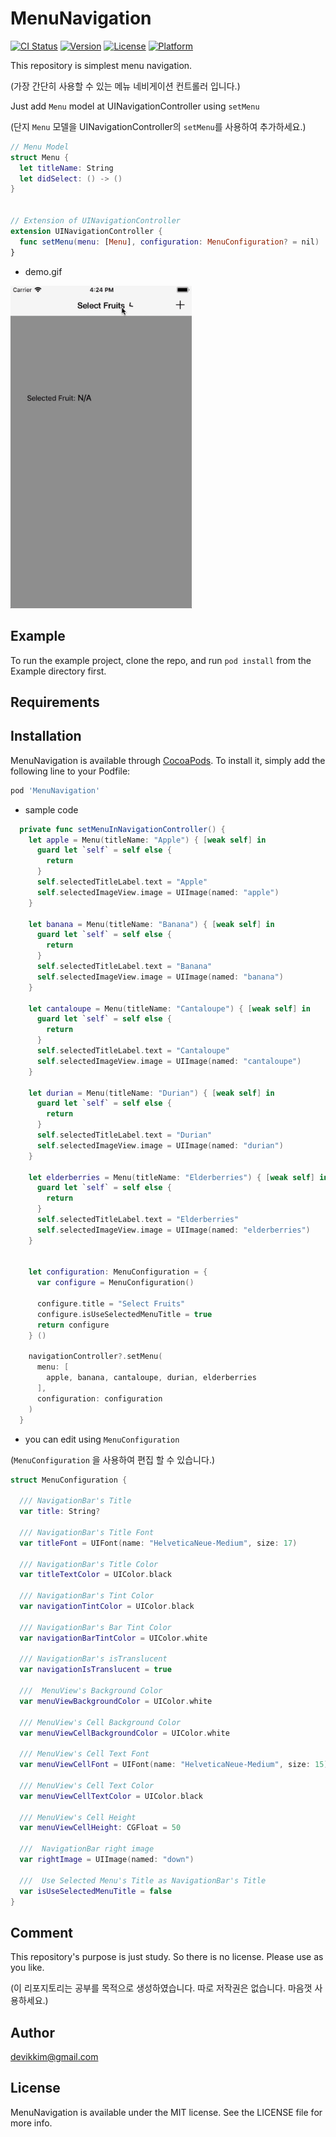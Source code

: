 # MenuNavigation
[![CI Status](https://img.shields.io/travis/devikkim@gmail.com/MenuNavigation.svg?style=flat)](https://travis-ci.org/devikkim@gmail.com/MenuNavigation)
[![Version](https://img.shields.io/cocoapods/v/MenuNavigation.svg?style=flat)](https://cocoapods.org/pods/MenuNavigation)
[![License](https://img.shields.io/cocoapods/l/MenuNavigation.svg?style=flat)](https://cocoapods.org/pods/MenuNavigation)
[![Platform](https://img.shields.io/cocoapods/p/MenuNavigation.svg?style=flat)](https://cocoapods.org/pods/MenuNavigation)


This repository is simplest menu navigation. 

(가장 간단히 사용할 수 있는 메뉴 네비게이션 컨트롤러 입니다.)

Just add ```Menu``` model at UINavigationController using ```setMenu```

(단지 ```Menu``` 모델을 UINavigationController의 ```setMenu```를 사용하여 추가하세요.)

```swift
// Menu Model
struct Menu {
  let titleName: String
  let didSelect: () -> ()
}


// Extension of UINavigationController
extension UINavigationController {
  func setMenu(menu: [Menu], configuration: MenuConfiguration? = nil)
}

```

* demo.gif

<img alt="Demo" src="/resources/demo.gif?raw=true" width="290">&nbsp;


## Example

To run the example project, clone the repo, and run `pod install` from the Example directory first.

## Requirements

## Installation

MenuNavigation is available through [CocoaPods](https://cocoapods.org). To install
it, simply add the following line to your Podfile:

```ruby
pod 'MenuNavigation'
```

* sample code

```swift
  private func setMenuInNavigationController() {
    let apple = Menu(titleName: "Apple") { [weak self] in
      guard let `self` = self else {
        return
      }
      self.selectedTitleLabel.text = "Apple"
      self.selectedImageView.image = UIImage(named: "apple")
    }
    
    let banana = Menu(titleName: "Banana") { [weak self] in
      guard let `self` = self else {
        return
      }
      self.selectedTitleLabel.text = "Banana"
      self.selectedImageView.image = UIImage(named: "banana")
    }
    
    let cantaloupe = Menu(titleName: "Cantaloupe") { [weak self] in
      guard let `self` = self else {
        return
      }
      self.selectedTitleLabel.text = "Cantaloupe"
      self.selectedImageView.image = UIImage(named: "cantaloupe")
    }
    
    let durian = Menu(titleName: "Durian") { [weak self] in
      guard let `self` = self else {
        return
      }
      self.selectedTitleLabel.text = "Durian"
      self.selectedImageView.image = UIImage(named: "durian")
    }
    
    let elderberries = Menu(titleName: "Elderberries") { [weak self] in
      guard let `self` = self else {
        return
      }
      self.selectedTitleLabel.text = "Elderberries"
      self.selectedImageView.image = UIImage(named: "elderberries")
    }
    
    
    let configuration: MenuConfiguration = {
      var configure = MenuConfiguration()
      
      configure.title = "Select Fruits"
      configure.isUseSelectedMenuTitle = true
      return configure
    } ()
  
    navigationController?.setMenu(
      menu: [
        apple, banana, cantaloupe, durian, elderberries
      ],
      configuration: configuration
    )
  }
```

* you can edit using ```MenuConfiguration```

(```MenuConfiguration``` 을 사용하여 편집 할 수 있습니다.)

```swift
struct MenuConfiguration {
  
  /// NavigationBar's Title
  var title: String?
  
  /// NavigationBar's Title Font
  var titleFont = UIFont(name: "HelveticaNeue-Medium", size: 17)
  
  /// NavigationBar's Title Color
  var titleTextColor = UIColor.black
  
  /// NavigationBar's Tint Color
  var navigationTintColor = UIColor.black
  
  /// NavigationBar's Bar Tint Color
  var navigationBarTintColor = UIColor.white
  
  /// NavigationBar's isTranslucent
  var navigationIsTranslucent = true
  
  ///  MenuView's Background Color
  var menuViewBackgroundColor = UIColor.white
  
  /// MenuView's Cell Background Color
  var menuViewCellBackgroundColor = UIColor.white
  
  /// MenuView's Cell Text Font
  var menuViewCellFont = UIFont(name: "HelveticaNeue-Medium", size: 15)
  
  /// MenuView's Cell Text Color
  var menuViewCellTextColor = UIColor.black
  
  /// MenuView's Cell Height
  var menuViewCellHeight: CGFloat = 50
  
  ///  NavigationBar right image
  var rightImage = UIImage(named: "down")
  
  ///  Use Selected Menu's Title as NavigationBar's Title
  var isUseSelectedMenuTitle = false
}

```
## Comment
This repository's purpose is just study. So there is no license. Please use as you like.

(이 리포지토리는 공부를 목적으로 생성하였습니다. 따로 저작권은 없습니다. 마음껏 사용하세요.)


## Author

devikkim@gmail.com

## License

MenuNavigation is available under the MIT license. See the LICENSE file for more info.

